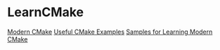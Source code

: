 # LearnCMake

[Modern CMake](https://cliutils.gitlab.io/modern-cmake/)
[Useful CMake Examples](https://github.com/ttroy50/cmake-examples)
[Samples for Learning Modern CMake](https://github.com/toeb/moderncmake)